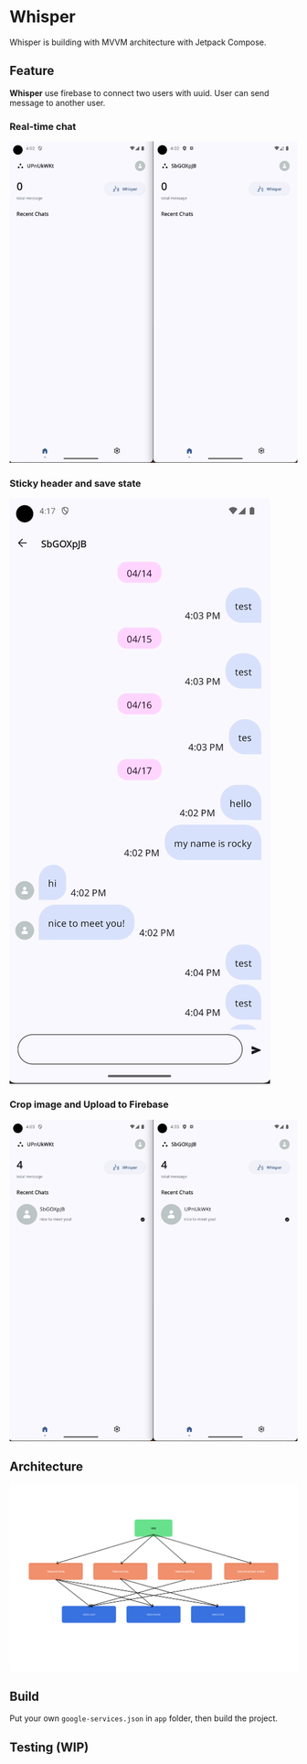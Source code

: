 # Whisper

Whisper is building with MVVM architecture with Jetpack Compose.

## Feature

**Whisper** use firebase to connect two users with uuid. User can send message to another user.

### Real-time chat
![chat](./docs/chat.gif)

### Sticky header and save state
![sticky_header](./docs/sticky_header.gif)

### Crop image and Upload to Firebase
![crop_upload](./docs/crop_upload.gif)

## Architecture
![structure-w50](./docs/structure.png)

## Build

Put your own `google-services.json` in `app` folder, then build the project.

## Testing (WIP)